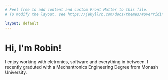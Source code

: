 ```yaml
---
# Feel free to add content and custom Front Matter to this file.
# To modify the layout, see https://jekyllrb.com/docs/themes/#overriding-theme-defaults

layout: default
---
```


# Hi, I'm Robin!

I enjoy working with eletronics, software and everything in between. I recently graduted with a Mechantronics Engineering Degree from Monash University.